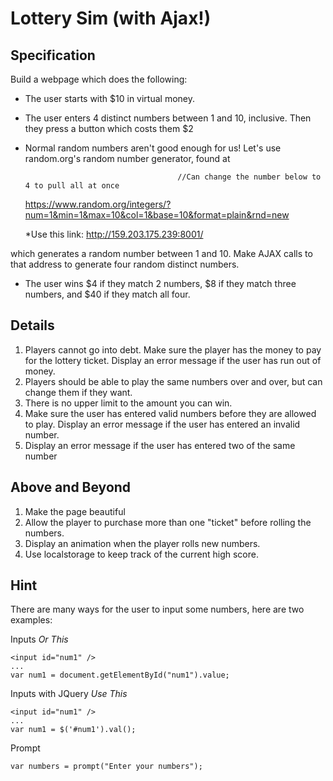 # Lottery Sim (with Ajax!)

## Specification

Build a webpage which does the following:

* The user starts with $10 in virtual money.
* The user enters 4 distinct numbers between 1 and 10, inclusive. Then they press a button which costs them $2
* Normal random numbers aren't good enough for us! Let's use random.org's random number generator, found at
										
										//Can change the number below to 4 to pull all at once 
	https://www.random.org/integers/?num=1&min=1&max=10&col=1&base=10&format=plain&rnd=new

	*Use this link:  http://159.203.175.239:8001/

 which generates a random number between 1 and 10. Make AJAX calls to that address to generate four random distinct numbers.
* The user wins $4 if they match 2 numbers, $8 if they match three numbers, and $40 if they match all four.

## Details

1. Players cannot go into debt. Make sure the player has the money to pay for the lottery ticket. Display an error message if the user has run out of money.
2. Players should be able to play the same numbers over and over, but can change them if they want.
3. There is no upper limit to the amount you can win.
4. Make sure the user has entered valid numbers before they are allowed to play. Display an error message if the user has entered an invalid number.
5. Display an error message if the user has entered two of the same number

## Above and Beyond

1. Make the page beautiful
2. Allow the player to purchase more than one "ticket" before rolling the numbers.
3. Display an animation when the player rolls new numbers.
4. Use localstorage to keep track of the current high score.


## Hint

There are many ways for the user to input some numbers, here are two examples:

Inputs   *Or This*

    <input id="num1" />
	...
	var num1 = document.getElementById("num1").value;

Inputs with JQuery  *Use This*

	<input id="num1" />
	...
	var num1 = $('#num1').val();

Prompt

	var numbers = prompt("Enter your numbers");

